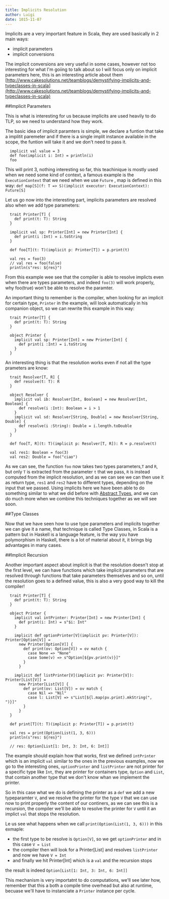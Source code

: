 ```yaml
---
title: Implicits Resolution
author: Luigi
date: 1015-11-07 
---
```


Implicits are a very important feature in Scala, 
they are used basically in 2 main ways:

  - implicit parameters 
  - implicit conversions 

The implicit conversions are very useful in some cases, however 
not too interesting for what I'm goiing to talk about
so I will focus only on implicit parameters here, 
this is an interesting article about them [http://www.cakesolutions.net/teamblogs/demystifying-implicits-and-typeclasses-in-scala](http://www.cakesolutions.net/teamblogs/demystifying-implicits-and-typeclasses-in-scala)

##Implicit Parameters 

This is what is interesting for us because implicits are used heavily 
to do TLP, so we need to understand how they work.

The basic idea of implicit paramters is simple, 
we declare a funtion that take a implitit paremeter and 
if there is a single implit instance available in the scope,
the funtion will take it and we don't need to pass it.

```
  implicit val value = 3
  def foo(implicit i: Int) = println(i)
  foo
```

This will print 3, nothing interesting so far, this teachinique is mostly used 
when we need some kind of context, a famous example is the `ExecutionContext`
that we need when we use `Future` , map is defined in this way:
`def map[S](f: T => S)(implicit executor: ExecutionContext): Future[S]`

Let us go now into the interesting part, implicits parameters are resolved
also when we add type parameters:

```
  trait Printer[T] {
    def print(t: T): String
  }

  implicit val sp: Printer[Int] = new Printer[Int] {
    def print(i :Int) = i.toString
  }

  def foo[T](t: T)(implicit p: Printer[T]) = p.print(t)

  val res = foo(3)
  // val res = foo(false)
  println(s"res: ${res}")
```

From this example wee see that the compiler is able to resolve 
implicts even when there are types parameters, and indeed `foo(3)`
will work properly, why foo(true) won't be able to resolve the paramter.

An important thing to remember is the compiler, when looking for an implicit
for certain type, `Printer` in the example, 
will look automatically in his companion object, so we can rewrite this example
in this way:

```
  trait Printer[T] {
    def print(t: T): String
  }

  object Printer {
    implicit val sp: Printer[Int] = new Printer[Int] {
      def print(i :Int) = i.toString
    }
  }
```

An interesting thing is that the resolution works even if not all the type
prameters are know: 

```
  trait Resolver[T, R] {
    def resolve(t: T): R
  }
 
  object Resolver {
    implicit val ib: Resolver[Int, Boolean] = new Resolver[Int, Boolean] {
      def resolve(i :Int): Boolean = i > 1
    }
    implicit val sd: Resolver[String, Double] = new Resolver[String, Double] {
      def resolve(i :String): Double = i.length.toDouble
    }
  }

  def foo[T, R](t: T)(implicit p: Resolver[T, R]): R = p.resolve(t)

  val res1: Boolean = foo(3)
  val res2: Double = foo("ciao")
```

As we can see, the function `foo` now takes two types parameters,`T` and `R`,
but only `T` is extracted from the parameter `t` that we pass, `R` is instead 
computed from the implicit resolution, and as we can see we can then use it as 
return type, `res1`  and `res2` have to different types, depending on the 
input that we passed.
Using implicits here we have been able to do something similar to what
we did before with [Abstract Types](abstract-types.html), 
and we can do much more when we combine this techniques together as we will see
soon.

##Type Classes 

Now that we have seen how to use type parameters and implicits together
we can give it a name, that technique is called Type Classes, 
in Scala is a pattern but in Haskell is a language feature,
is the way you have polymorphism in Haskell, there is a lot of material 
about it, it brings big advantages in many cases.

##Implicit Recursion

Another important aspect about implicit is that the resolution
doesn't stop at the first level, we can have functions which take 
implicit parameters that are resolved through functions that take 
parameters themselves and so on, 
until the resolution goes to a defined value, this is also 
a very good way to kill the compiler!

```
  trait Printer[T] {
    def print(t: T): String
  }

  object Printer {
    implicit val intPrinter: Printer[Int] = new Printer[Int] {
      def print(i: Int) = s"$i: Int"
    }

    implicit def optionPrinter[V](implicit pv: Printer[V]): Printer[Option[V]] =
      new Printer[Option[V]] {
        def print(ov: Option[V]) = ov match {
          case None => "None"
          case Some(v) => s"Option[${pv.print(v)}]"
        }
      }

    implicit def listPrinter[V](implicit pv: Printer[V]): Printer[List[V]] =
      new Printer[List[V]] {
        def print(ov: List[V]) = ov match {
          case Nil => "Nil"
          case l: List[V] => s"List[${l.map(pv.print).mkString(", ")}]"
        }
      }
  }

  def print[T](t: T)(implicit p: Printer[T]) = p.print(t)

  val res = print(Option(List(1, 3, 6)))
  println(s"res: ${res}")

  // res: Option[List[1: Int, 3: Int, 6: Int]]
```

The example should explain how that works, 
first we defined `intPrinter` which is an implicit `val` similar to the ones 
in the previous examples, now we go to the interesting ones, 
`optionPrinter` and `listPrinter` are not printer for a specific type like
`Int`, they are printer for containers type, `Option` and `List`, that contain
another type that we don't know whan we implement the printer. 

So in this case what we do is defining the printer as a `def` we add a new typeparamter `V`, and we resolve the printer for the type `V` that we can use
now to print properly the content of our continers, as we can see this is 
a recursion, the compiler we'll be able to resolve the printer for `V`
until it an implict `val` that stops the resolution. 

Le us see what happens when we call `print(Option(List(1, 3, 6)))` in this 
exmaple: 

 - the first type to be resolve is `Option[V]`, so we get `optionPrinter`
   and in this case `V = List`
 - the compiler then will look for a Printer[List] and resolves `listPrinter`
   and now we have `V = Int`
 - and finally we hit Printer[Int] which is a `val` and the recursion stops  
    
the result is indeed `Option[List[1: Int, 3: Int, 6: Int]]`

This mechanism is very importatnt to do computations, we'll see later
how, remember that this a both a compile time overhead but also at runtime, 
becuase we'll have to instanciate a `Printer` instance per cycle.
